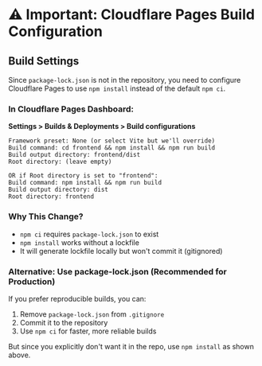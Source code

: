 # ⚠️ Important: Cloudflare Pages Build Configuration

## Build Settings

Since `package-lock.json` is not in the repository, you need to configure Cloudflare Pages to use `npm install` instead of the default `npm ci`.

### In Cloudflare Pages Dashboard:

**Settings > Builds & Deployments > Build configurations**

```
Framework preset: None (or select Vite but we'll override)
Build command: cd frontend && npm install && npm run build
Build output directory: frontend/dist
Root directory: (leave empty)

OR if Root directory is set to "frontend":
Build command: npm install && npm run build
Build output directory: dist
Root directory: frontend
```

### Why This Change?

- `npm ci` requires `package-lock.json` to exist
- `npm install` works without a lockfile
- It will generate lockfile locally but won't commit it (gitignored)

### Alternative: Use package-lock.json (Recommended for Production)

If you prefer reproducible builds, you can:
1. Remove `package-lock.json` from `.gitignore`
2. Commit it to the repository
3. Use `npm ci` for faster, more reliable builds

But since you explicitly don't want it in the repo, use `npm install` as shown above.
